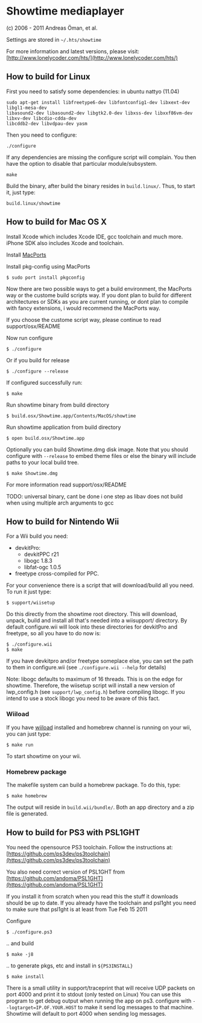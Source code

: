 Showtime mediaplayer
====================

(c) 2006 - 2011 Andreas Öman, et al.

Settings are stored in `~/.hts/showtime`

For more information and latest versions, please visit:
[http://www.lonelycoder.com/hts/](http://www.lonelycoder.com/hts/)

## How to build for Linux

First you need to satisfy some dependencies:
in ubuntu nattyo (11.04)  

	sudo apt-get install libfreetype6-dev libfontconfig1-dev libxext-dev libgl1-mesa-dev 
	libasound2-dev libasound2-dev libgtk2.0-dev libxss-dev libxxf86vm-dev libxv-dev libcdio-cdda-dev 
	libcddb2-dev libvdpau-dev yasm


Then you need to configure:

	./configure

If any dependencies are missing the configure script will complain.
You then have the option to disable that particular module/subsystem.

	make

Build the binary, after build the binary resides in `build.linux/`.
Thus, to start it, just type:

	build.linux/showtime


## How to build for Mac OS X

Install Xcode which includes Xcode IDE, gcc toolchain and much more. iPhone SDK also
includes Xcode and toolchain.

Install [MacPorts](http://www.macports.org)

Install pkg-config using MacPorts

	$ sudo port install pkgconfig

Now there are two possible ways to get a build environment, the MacPorts way
or the custome build scripts way. If you dont plan to build for different
architectures or SDKs as you are current running, or dont plan to compile with
fancy extensions, i would recommend the MacPorts way.

If you choose the custome script way, please continue to read support/osx/README

Now run configure

	$ ./configure

Or if you build for release

	$ ./configure --release

If configured successfully run:

	$ make

Run showtime binary from build directory

	$ build.osx/Showtime.app/Contents/MacOS/showtime

Run showtime application from build directory

	$ open build.osx/Showtime.app

Optionally you can build Showtime.dmg disk image. Note that you should
configure with `--release` to embed theme files or else the binary will
include paths to your local build tree.

	$ make Showtime.dmg

For more information read support/osx/README

TODO: universal binary, cant be done i one step as libav does not
build when using multiple arch arguments to gcc


## How to build for Nintendo Wii

For a Wii build you need:

-  devkitPro:
   -   devkitPPC r21
   -   libogc 1.8.3
   -   libfat-ogc 1.0.5
-  freetype cross-compiled for PPC.

For your convenience there is a script that will download/build all
you need.  To run it just type:

	$ support/wiisetup

Do this directly from the showtime root directory. This will download,
unpack, build and install all that's needed into a wiisupport/
directory. By default configure.wii will look into these directories
for devkitPro and freetype, so all you have to do now is:

	$ ./configure.wii
	$ make

If you have devkitpro and/or freetype someplace else, you can set
the path to them in configure.wii (see `./configure.wii --help` for details)

Note: libogc defaults to maximum of 16 threads.
This is on the edge for showtime. Therefore, the wiisetup script will
install a new version of lwp_config.h (see `support/lwp_config.h`) before
compiling libogc. If you intend to use a stock libogc you need to be aware
of this fact.


### Wiiload

If you have [wiiload](http://wiibrew.org/wiki/Wiiload)
installed and homebrew channel is running on your wii, you can just type:

	$ make run

To start showtime on your wii.

### Homebrew package

The makefile system can build a homebrew package. To do this, type:

	$ make homebrew

The output will reside in `build.wii/bundle/`. Both an app directory
and a zip file is generated.


## How to build for PS3 with PSL1GHT

You need the opensource PS3 toolchain. Follow the instructions at:
[https://github.com/ps3dev/ps3toolchain](https://github.com/ps3dev/ps3toolchain)

You also need correct version of PSL1GHT from [https://github.com/andoma/PSL1GHT](https://github.com/andoma/PSL1GHT)

If you install it from scratch when you read this the stuff it downloads
should be up to date. If you already have the toolchain and psl1ght
you need to make sure that psl1ght is at least from Tue Feb 15 2011

Configure

	$ ./configure.ps3

.. and build

	$ make -j8

.. to generate pkgs, etc and install in `${PS3INSTALL}`

	$ make install

There is a small utility in support/traceprint that will receive UDP
packets on port 4000 and print it to stdout (only tested on Linux)
You can use this program to get debug output when running the app
on ps3. configure with `--logtarget=IP.OF.YOUR.HOST` to make it send
log messages to that machine. Showtime will default to port 4000 when
sending log messages.
